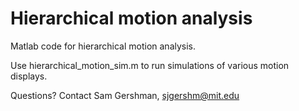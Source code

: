 Hierarchical motion analysis
===========

Matlab code for hierarchical motion analysis.

Use hierarchical_motion_sim.m to run simulations of various motion displays.

Questions?
Contact Sam Gershman, sjgershm@mit.edu

